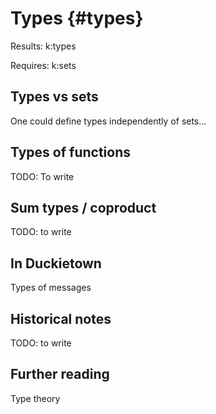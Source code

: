 # Types {#types}

<div class='requirements' markdown='1'>
Results: k:types

Requires: k:sets
</div>

## Types vs sets

One could define types independently of sets...

## Types of functions

TODO: To write

## Sum types / coproduct

TODO: to write

## In Duckietown

Types of messages

## Historical notes

TODO: to write

## Further reading

Type theory

